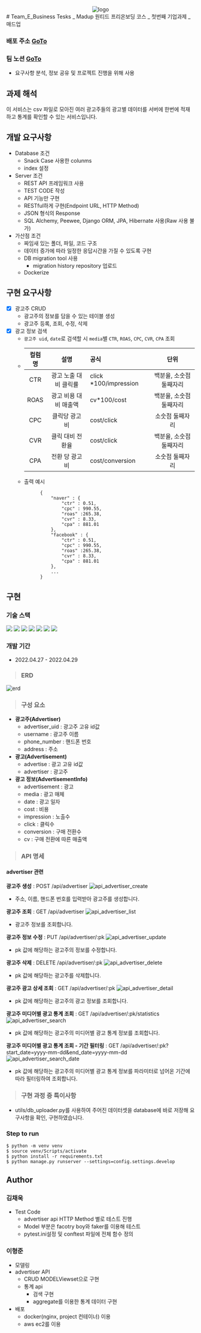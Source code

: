 <div align="center"><img src="./source/logo.png" alt="logo"></div>
# Team_E_Business Tesks _ Madup
원티드 프리온보딩 코스 _ 첫번째 기업과제 _ 매드업

###  배포 주소 [GoTo](http://3.38.168.19/)
### 팀 노션 [GoTo](https://www.notion.so/Madup-0258d97f6b944653b226c0329b7a2af7)
- 요구사항 분석, 정보 공유 및 프로젝트 진행을 위해 사용

## 과제 해석
이 서비스는 csv 파일로 모아진 여러 광고주들의 광고별 데이터를 서버에 한번에 적재하고 통계를 확인할 수 있는 서비스입니다.

## 개발 요구사항
- Database 조건
	- Snack Case 사용한 colunms
	- index 설정
- Server 조건
	- REST API 프레임워크 사용
	- TEST CODE 작성
	- API 기능만 구현
	- RESTful하게 구현(Endpoint URL, HTTP Method)
	- JSON 형식의 Response
	- SQL Alchemy, Peewee, Django ORM, JPA, Hibernate 사용(Raw 사용 불가)
- 가산점 조건
	- 짜임새 있는 폴더, 파일, 코드 구조
	- 데이터 증가에 따라 일정한 응답시간을 가질 수 있도록 구현
	- DB migration tool 사용
		- migration history repository 업로드
	- Dockerize

## 구현 요구사항
- [x] 광고주 CRUD
	- 광고주의 정보를 담을 수 있는 테이블 생성
	- 광고주 등록, 조회, 수정, 삭제
- [x] 광고 정보 검색
	- `광고주 uid`, `date`로 검색할 시 `media`별 `CTR`, `ROAS`, `CPC`, `CVR`, `CPA` 조회
	-	| 컬럼명 | 설명 | 공식 | 단위 |
		| :---: | :---: | :--- | :---: |
		| CTR | 광고 노출 대비 클릭률 | click *100/impression | 백분율, 소숫점 둘째자리 |
		| ROAS | 광고 비용 대비 매출액 | cv*100/cost | 백분율, 소숫점 둘째자리 |
		| CPC | 클릭당 광고비 | cost/click | 소숫점 둘째자리 |
		| CVR | 클릭 대비 전환율 | cost/click | 백분율, 소숫점 둘째자리 |
		| CPA | 전환 당 광고비 | cost/conversion | 소숫점 둘째자리 |
	- 출력 예시
		```
			  {
				  "naver" : {
					  "ctr" : 0.51,
					  "cpc" : 990.55,
					  "roas" :265.38,
					  "cvr" : 8.33,
					  "cpa" : 881.01
				  },
				  "facebook" : {
					  "ctr" : 0.51,
					  "cpc" : 990.55,
					  "roas" :265.38,
					  "cvr" : 8.33,
					  "cpa" : 881.01
				  },
				  ...
			  }
		```

## 구현

### 기술 스택
<img src="https://img.shields.io/badge/Python-3776AB?style=flat-square&logo=Python&logoColor=white"/> <img src="https://img.shields.io/badge/Django-092E20?style=flat-square&logo=Django&logoColor=white"/> <img src="https://img.shields.io/badge/SQLite-003B57?style=flat-square&logo=SQLite&logoColor=white"/> <img src="https://img.shields.io/badge/PyCharm-000000?style=flat-square&logo=PyCharm&logoColor=white"/> <img src="https://img.shields.io/badge/VSCode-007ACC?style=flat-square&logo=Visual Studio Code&logoColor=white"/> <img src="https://img.shields.io/badge/Docker-2496ED?style=flat-square&logo=Docker&logoColor=white"/> <img src="https://img.shields.io/badge/AWS EC2-232F3E?style=flat-square&logo=Amazon AWS&logoColor=white"/>

### 개발 기간
- 2022.04.27 - 2022.04.29

> ### ERD
<img src="./source/madup_erd.png" alt="erd"/>

> ### 구성 요소
- **광고주(Advertiser)**
	- advertiser_uid : 광고주 고유 id값
	- username : 광고주 이름
	- phone_number : 핸드폰 번호
	- address : 주소
- **광고(Advertisement)**
	- advertise : 광고 고유 id값
	- advertiser : 광고주
- **광고 정보(AdvertisementInfo)**
	- advertisement : 광고
	- media : 광고 매체
	- date : 광고 일자
	- cost : 비용
	- impression : 노출수
	- click : 클릭수
	- conversion : 구매 전환수
	- cv : 구매 전환에 따른 매출액

> ### API 명세
#### advertiser 관련
**광고주 생성** : POST /api/advertiser
<img src="./source/madup_api_advertiser_create.png" alt="api_advertiser_create"/>

- 주소, 이름, 핸드폰 번호를 입력받아 광고주를 생성합니다.

**광고주 조회** : GET /api/advertiser
<img src="./source/madup_api_advertiser_list.png" alt="api_advertiser_list"/>

- 광고주 정보를 조회합니다.

**광고주 정보 수정** : PUT /api/advertiser/:pk
<img src="./source/madup_api_advertiser_update.png" alt="api_advertiser_update"/>

- pk 값에 해당하는 광고주의 정보를 수정합니다.

**광고주 삭제** : DELETE /api/advertiser/:pk
<img src="./source/madup_api_advertiser_delete.png" alt="api_advertiser_delete"/>

- pk 값에 해당하는 광고주를 삭제합니다.

**광고주 광고 상세 조회** : GET /api/advertiser/:pk
<img src="./source/madup_api_advertiser_detail.png" alt="api_advertiser_detail"/>

- pk 값에 해당하는 광고주의 광고 정보를 조회합니다.

**광고주 미디어별 광고 통계 조회** : GET /api/advertiser/:pk/statistics
<img src="./source/madup_api_advertiser_search.png" alt="api_advertiser_search"/>

- pk 값에 해당하는 광고주의 미디어별 광고 통계 정보를 조회합니다.

**광고주 미디어별 광고 통계 조회 - 기간 필터링** : GET /api/advertiser/:pk?start_date=yyyy-mm-dd&end_date=yyyy-mm-dd
<img src="./source/madup_api_advertiser_search_date.png" alt="api_advertiser_search_date"/>

- pk 값에 해당하는 광고주의 미디어별 광고 통계 정보를 파라미터로 넘어온 기간에 따라 필터링하여 조회합니다.

> ### 구현 과정 중 특이사항
- utils/db_uploader.py를 사용하여 주어진 데이터셋을 database에 바로 저장해 요구사항을 확인, 구현하였습니다.

### Step to run
```
$ python -m venv venv
$ source venv/Scripts/activate
$ python install -r requirements.txt
$ python manage.py runserver --settings=config.settings.develop
```

## Author
### 김채욱
* Test Code
    - advertiser api HTTP Method 별로 테스트 진행
    - Model 부분은 facotry boy와 faker를 이용해 테스트
    - pytest.ini설정 및 conftest 파일에 전체 함수 정의
### 이형준
* 모델링
* advertiser API
  * CRUD MODELViewset으로 구현
  * 통계 api
    * 검색 구현
    * aggregate를 이용한 통계 데이터 구현
* 배포
  * docker(nginx, project 컨테이너) 이용
  * aws ec2를 이용